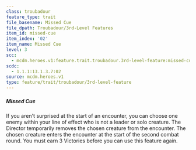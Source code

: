 ```yaml
---
class: troubadour
feature_type: trait
file_basename: Missed Cue
file_dpath: Troubadour/3rd-Level Features
item_id: missed-cue
item_index: '02'
item_name: Missed Cue
level: 3
scc:
  - mcdm.heroes.v1:feature.trait.troubadour.3rd-level-feature:missed-cue
scdc:
  - 1.1.1:13.1.3.7:02
source: mcdm.heroes.v1
type: feature/trait/troubadour/3rd-level-feature
---
```


##### Missed Cue

If you aren't surprised at the start of an encounter, you can choose one enemy within your line of effect who is not a leader or solo creature. The Director temporarily removes the chosen creature from the encounter. The chosen creature enters the encounter at the start of the second combat round. You must earn 3 Victories before you can use this feature again.
